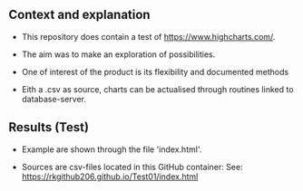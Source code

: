 ## Context and explanation

- This repository does contain a test of https://www.highcharts.com/.

- The aim was to make an exploration of possibilities.

- One of interest of the product is its flexibility and documented methods

- Eith a .csv as source, charts can be actualised through routines linked to database-server. 

## Results (Test)

- Example are shown through the file 'index.html'.

- Sources are csv-files located in this GitHub container:
  See: https://rkgithub206.github.io/Test01/index.html


